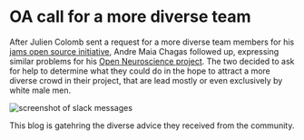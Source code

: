 # OA call for a more diverse team

After Julien Colomb sent a request for a more diverse team members for his [jams open source initiative](https://github.com/jam-schema/jams), 
Andre Maia Chagas followed up, expressing similar problems for his [Open Neuroscience project](https://open-neuroscience.com/en/). 
The two decided to ask for help to determine what they could do in the hope to attract a more diverse crowd in their project, 
that are lead mostly or even exclusively by white male men.

![screenshot of slack messages]()

This blog is gatehring the diverse advice they received from the community.

